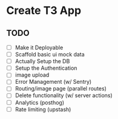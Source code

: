 # Create T3 App

## TODO

- [ ] Make it Deployable
- [ ] Scaffold basic ui mock data
- [ ] Actually Setup the DB
- [ ] Setup the Authentication
- [ ] image upload
- [ ] Error Management (w/ Sentry)
- [ ] Routing/image page (parallel routes)
- [ ] Delete functionality (w/ server actions)
- [ ] Analytics (posthog)
- [ ] Rate limiting (upstash)
